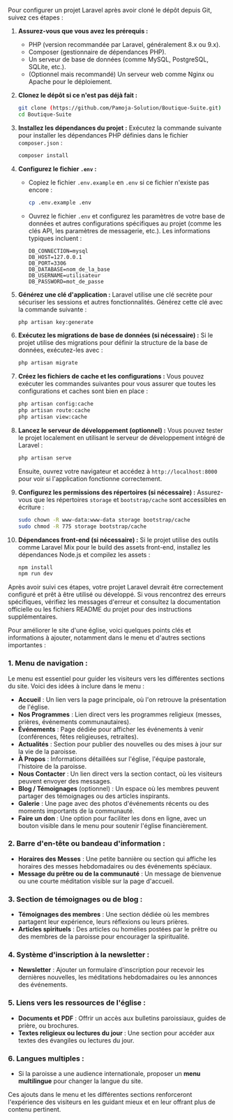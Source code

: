 Pour configurer un projet Laravel après avoir cloné le dépôt depuis Git, suivez ces étapes :

1. **Assurez-vous que vous avez les prérequis :**
   - PHP (version recommandée par Laravel, généralement 8.x ou 9.x).
   - Composer (gestionnaire de dépendances PHP).
   - Un serveur de base de données (comme MySQL, PostgreSQL, SQLite, etc.).
   - (Optionnel mais recommandé) Un serveur web comme Nginx ou Apache pour le déploiement.

2. **Clonez le dépôt si ce n'est pas déjà fait :**
   ```bash
   git clone (https://github.com/Pamoja-Solution/Boutique-Suite.git)
   cd Boutique-Suite
   ```

3. **Installez les dépendances du projet :**
   Exécutez la commande suivante pour installer les dépendances PHP définies dans le fichier `composer.json` :
   ```bash
   composer install
   ```

4. **Configurez le fichier `.env` :**
   - Copiez le fichier `.env.example` en `.env` si ce fichier n'existe pas encore :
     ```bash
     cp .env.example .env
     ```
   - Ouvrez le fichier `.env` et configurez les paramètres de votre base de données et autres configurations spécifiques au projet (comme les clés API, les paramètres de messagerie, etc.). Les informations typiques incluent :
     ```dotenv
     DB_CONNECTION=mysql
     DB_HOST=127.0.0.1
     DB_PORT=3306
     DB_DATABASE=nom_de_la_base
     DB_USERNAME=utilisateur
     DB_PASSWORD=mot_de_passe
     ```

5. **Générez une clé d'application :**
   Laravel utilise une clé secrète pour sécuriser les sessions et autres fonctionnalités. Générez cette clé avec la commande suivante :
   ```bash
   php artisan key:generate
   ```

6. **Exécutez les migrations de base de données (si nécessaire) :**
   Si le projet utilise des migrations pour définir la structure de la base de données, exécutez-les avec :
   ```bash
   php artisan migrate
   ```

7. **Créez les fichiers de cache et les configurations :**
   Vous pouvez exécuter les commandes suivantes pour vous assurer que toutes les configurations et caches sont bien en place :
   ```bash
   php artisan config:cache
   php artisan route:cache
   php artisan view:cache
   ```

8. **Lancez le serveur de développement (optionnel) :**
   Vous pouvez tester le projet localement en utilisant le serveur de développement intégré de Laravel :
   ```bash
   php artisan serve
   ```
   Ensuite, ouvrez votre navigateur et accédez à `http://localhost:8000` pour voir si l'application fonctionne correctement.

9. **Configurez les permissions des répertoires (si nécessaire) :**
   Assurez-vous que les répertoires `storage` et `bootstrap/cache` sont accessibles en écriture :
   ```bash
   sudo chown -R www-data:www-data storage bootstrap/cache
   sudo chmod -R 775 storage bootstrap/cache
   ```

10. **Dépendances front-end (si nécessaire) :**
    Si le projet utilise des outils comme Laravel Mix pour le build des assets front-end, installez les dépendances Node.js et compilez les assets :
    ```bash
    npm install
    npm run dev
    ```

Après avoir suivi ces étapes, votre projet Laravel devrait être correctement configuré et prêt à être utilisé ou développé. Si vous rencontrez des erreurs spécifiques, vérifiez les messages d'erreur et consultez la documentation officielle ou les fichiers README du projet pour des instructions supplémentaires.






Pour améliorer le site d'une église, voici quelques points clés et informations à ajouter, notamment dans le menu et d'autres sections importantes :

### 1. **Menu de navigation** :
   Le menu est essentiel pour guider les visiteurs vers les différentes sections du site. Voici des idées à inclure dans le menu :
   - **Accueil** : Un lien vers la page principale, où l'on retrouve la présentation de l'église.
   - **Nos Programmes** : Lien direct vers les programmes religieux (messes, prières, événements communautaires).
   - **Événements** : Page dédiée pour afficher les événements à venir (conférences, fêtes religieuses, retraites).
   - **Actualités** : Section pour publier des nouvelles ou des mises à jour sur la vie de la paroisse.
   - **À Propos** : Informations détaillées sur l'église, l'équipe pastorale, l'histoire de la paroisse.
   - **Nous Contacter** : Un lien direct vers la section contact, où les visiteurs peuvent envoyer des messages.
   - **Blog / Témoignages** (optionnel) : Un espace où les membres peuvent partager des témoignages ou des articles inspirants.
   - **Galerie** : Une page avec des photos d'événements récents ou des moments importants de la communauté.
   - **Faire un don** : Une option pour faciliter les dons en ligne, avec un bouton visible dans le menu pour soutenir l'église financièrement.

### 2. **Barre d'en-tête ou bandeau d'information** :
   - **Horaires des Messes** : Une petite bannière ou section qui affiche les horaires des messes hebdomadaires ou des événements spéciaux.
   - **Message du prêtre ou de la communauté** : Un message de bienvenue ou une courte méditation visible sur la page d'accueil.

### 3. **Section de témoignages ou de blog** :
   - **Témoignages des membres** : Une section dédiée où les membres partagent leur expérience, leurs réflexions ou leurs prières.
   - **Articles spirituels** : Des articles ou homélies postées par le prêtre ou des membres de la paroisse pour encourager la spiritualité.

### 4. **Système d'inscription à la newsletter** :
   - **Newsletter** : Ajouter un formulaire d'inscription pour recevoir les dernières nouvelles, les méditations hebdomadaires ou les annonces des événements.

### 5. **Liens vers les ressources de l'église** :
   - **Documents et PDF** : Offrir un accès aux bulletins paroissiaux, guides de prière, ou brochures.
   - **Textes religieux ou lectures du jour** : Une section pour accéder aux textes des évangiles ou lectures du jour.

### 6. **Langues multiples** :
   - Si la paroisse a une audience internationale, proposer un **menu multilingue** pour changer la langue du site.

Ces ajouts dans le menu et les différentes sections renforceront l'expérience des visiteurs en les guidant mieux et en leur offrant plus de contenu pertinent.
